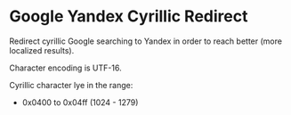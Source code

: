 # Google Yandex Cyrillic Redirect

Redirect cyrillic Google searching to Yandex in order to reach better (more
localized results).

Character encoding is UTF-16.

Cyrillic character lye in the range:

- 0x0400 to 0x04ff (1024 - 1279)
